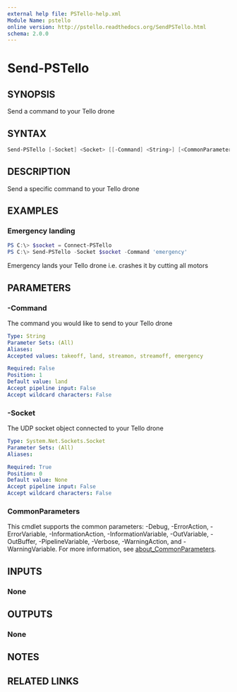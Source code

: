 ```yaml
---
external help file: PSTello-help.xml
Module Name: pstello
online version: http://pstello.readthedocs.org/SendPSTello.html
schema: 2.0.0
---
```


# Send-PSTello

## SYNOPSIS

Send a command to your Tello drone

## SYNTAX

```powershell
Send-PSTello [-Socket] <Socket> [[-Command] <String>] [<CommonParameters>]
```

## DESCRIPTION

Send a specific command to your Tello drone

## EXAMPLES

### Emergency landing

```powershell
PS C:\> $socket = Connect-PSTello
PS C:\> Send-PSTello -Socket $socket -Command 'emergency'
```

Emergency lands your Tello drone i.e. crashes it by cutting all motors

## PARAMETERS

### -Command

The command you would like to send to your Tello drone

```yaml
Type: String
Parameter Sets: (All)
Aliases:
Accepted values: takeoff, land, streamon, streamoff, emergency

Required: False
Position: 1
Default value: land
Accept pipeline input: False
Accept wildcard characters: False
```

### -Socket

The UDP socket object connected to your Tello drone

```yaml
Type: System.Net.Sockets.Socket
Parameter Sets: (All)
Aliases:

Required: True
Position: 0
Default value: None
Accept pipeline input: False
Accept wildcard characters: False
```

### CommonParameters

This cmdlet supports the common parameters: -Debug, -ErrorAction, -ErrorVariable, -InformationAction, -InformationVariable, -OutVariable, -OutBuffer, -PipelineVariable, -Verbose, -WarningAction, and -WarningVariable. For more information, see [about_CommonParameters](http://go.microsoft.com/fwlink/?LinkID=113216).

## INPUTS

### None

## OUTPUTS

### None

## NOTES

## RELATED LINKS
